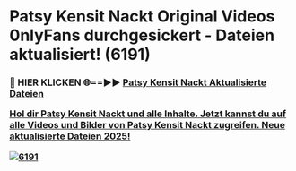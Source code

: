 # Patsy Kensit Nackt Original Videos 0nlyFans durchgesickert - Dateien aktualisiert! (6191)

<h3>🔴 HIER KLICKEN 🌐==►► <a href="https://tinyurl.com/h6vf6nb8" rel="nofollow">Patsy Kensit Nackt Aktualisierte Dateien

Hol dir Patsy Kensit Nackt und alle Inhalte. Jetzt kannst du auf alle Videos und Bilder von Patsy Kensit Nackt zugreifen. Neue aktualisierte Dateien 2025!

[![6191](https://i.imgur.com/sD4kR3V.gif)](https://tinyurl.com/h6vf6nb8)
